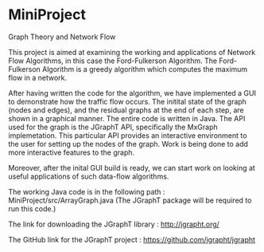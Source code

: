 # MiniProject

Graph Theory and Network Flow

This project is aimed at examining the working and applications of Network Flow Algorithms, in this case the Ford-Fulkerson Algorithm.
The Ford-Fulkerson Algorithm is a greedy algorithm which computes the maximum flow in a network.

After having written the code for the algorithm, we have implemented a GUI to demonstrate how the traffic flow occurs.
The initital state of the graph (nodes and edges), and the residual graphs at the end of each step, are shown in a graphical manner.
The entire code is written in Java. 
The API used for the graph is the JGraphT API, specifically the MxGraph implemetation.
This particular API provides an interactive environment to the user for setting up the nodes of the graph.
Work is being done to add more interactive features to the graph.

Moreover, after the inital GUI build is ready, we can start work on looking at useful applications of such data-flow algorithms.

The working Java code is in the following path : 
    MiniProject/src/ArrayGraph.java
(The JGraphT package will be required to run this code.)
    
The link for downloading the JGraphT library : 
    http://jgrapht.org/

The GitHub link for the JGraphT project : 
   https://github.com/jgrapht/jgrapht
   
